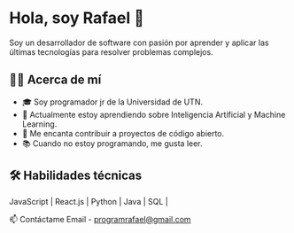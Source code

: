 # Hola, soy Rafael 👋

Soy un desarrollador de software con pasión por aprender y aplicar las últimas tecnologías para resolver problemas complejos.

## 🧑‍💻 Acerca de mí

- 🎓 Soy programador jr de la Universidad de UTN.
- 🌱 Actualmente estoy aprendiendo sobre Inteligencia Artificial y Machine Learning.
- 🚀 Me encanta contribuir a proyectos de código abierto.
- 📚 Cuando no estoy programando, me gusta leer.

## 🛠️ Habilidades técnicas

JavaScript | React.js | Python | Java | SQL |

📫 Contáctame
Email - programrafael@gmail.com
